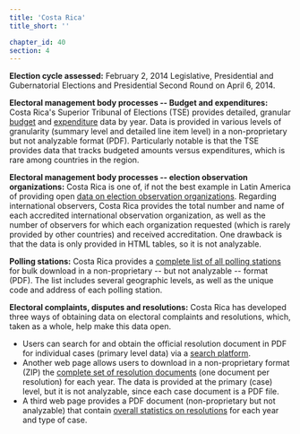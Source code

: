 ```yaml
---
title: 'Costa Rica'
title_short: ''

chapter_id: 40
section: 4
---
```


**Election cycle assessed:** February 2, 2014 Legislative, Presidential and Gubernatorial Elections and Presidential Second Round on April 6, 2014.

**Electoral management body processes -- Budget and expenditures:** Costa Rica's Superior Tribunal of Elections (TSE) provides detailed, granular [budget](http://www.tse.go.cr/presupuesto.htm) and [expenditure](http://www.tse.go.cr/info_financiera.htm) data by year. Data is provided in various levels of granularity (summary level and detailed line item level) in a non-proprietary but not analyzable format (PDF). Particularly notable is that the TSE provides data that tracks budgeted amounts versus expenditures, which is rare among countries in the region.

**Electoral management body processes -- election observation organizations:** Costa Rica is one of, if not the best example in Latin America of providing open [data on election observation organizations](http://www.tse.go.cr/observador_internacional.htm). Regarding international observers, Costa Rica provides the total number and name of each accredited international observation organization, as well as the number of observers for which each organization requested (which is rarely provided by other countries) and received accreditation. One drawback is that the data is only provided in HTML tables, so it is not analyzable.

**Polling stations:** Costa Rica provides a [complete list of all polling stations](http://www.tse.go.cr/pdf/varios/centros_votacion.pdf) for bulk download in a non-proprietary -- but not analyzable -- format (PDF). The list includes several geographic levels, as well as the unique code and address of each polling station.

**Electoral complaints, disputes and resolutions:** Costa Rica has developed three ways of obtaining data on electoral complaints and resolutions, which, taken as a whole, help make this data open.

- Users can search for and obtain the official resolution document in PDF for individual cases (primary level data) via a [search platform](http://www.tse.go.cr/juris/inicio_juris.html).
- Another web page allows users to download in a non-proprietary format (ZIP) the [complete set of resolution documents](http://www.tse.go.cr/juris_anual.htm) (one document per resolution) for each year. The data is provided at the primary (case) level, but it is not analyzable, since each case document is a PDF file.
- A third web page provides a PDF document (non-proprietary but not analyzable) that contain [overall statistics on resolutions](http://www.tse.go.cr/pdf/varios/estadisticas_resoluciones.pdf) for each year and type of case.
